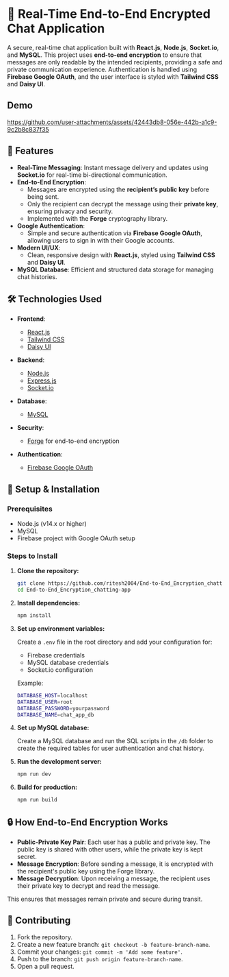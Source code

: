 # 📧 Real-Time End-to-End Encrypted Chat Application

A secure, real-time chat application built with **React.js**, **Node.js**, **Socket.io**, and **MySQL**. This project uses **end-to-end encryption** to ensure that messages are only readable by the intended recipients, providing a safe and private communication experience. Authentication is handled using **Firebase Google OAuth**, and the user interface is styled with **Tailwind CSS** and **Daisy UI**.

## Demo 
https://github.com/user-attachments/assets/42443db8-056e-442b-a1c9-9c2b8c837f35
## 🚀 Features
- **Real-Time Messaging**: Instant message delivery and updates using **Socket.io** for real-time bi-directional communication.
- **End-to-End Encryption**: 
  - Messages are encrypted using the **recipient’s public key** before being sent.
  - Only the recipient can decrypt the message using their **private key**, ensuring privacy and security.
  - Implemented with the **Forge** cryptography library.
- **Google Authentication**: 
  - Simple and secure authentication via **Firebase Google OAuth**, allowing users to sign in with their Google accounts.
- **Modern UI/UX**: 
  - Clean, responsive design with **React.js**, styled using **Tailwind CSS** and **Daisy UI**.
- **MySQL Database**: Efficient and structured data storage for managing chat histories.

## 🛠️ Technologies Used

- **Frontend**: 
  - [React.js](https://reactjs.org/)
  - [Tailwind CSS](https://tailwindcss.com/)
  - [Daisy UI](https://daisyui.com/)

- **Backend**: 
  - [Node.js](https://nodejs.org/)
  - [Express.js](https://expressjs.com/)
  - [Socket.io](https://socket.io/)

- **Database**:
  - [MySQL](https://www.mysql.com/)

- **Security**:
  - [Forge](https://github.com/digitalbazaar/forge) for end-to-end encryption

- **Authentication**: 
  - [Firebase Google OAuth](https://firebase.google.com/docs/auth)

## 🔧 Setup & Installation

### Prerequisites
- Node.js (v14.x or higher)
- MySQL
- Firebase project with Google OAuth setup

### Steps to Install

1. **Clone the repository:**

   ```bash
   git clone https://github.com/ritesh2004/End-to-End_Encryption_chatting-app.git
   cd End-to-End_Encryption_chatting-app
   ```

2. **Install dependencies:**

   ```bash
   npm install
   ```

3. **Set up environment variables:**

   Create a `.env` file in the root directory and add your configuration for:
   - Firebase credentials
   - MySQL database credentials
   - Socket.io configuration

   Example:
   ```bash
   DATABASE_HOST=localhost
   DATABASE_USER=root
   DATABASE_PASSWORD=yourpassword
   DATABASE_NAME=chat_app_db
   ```

4. **Set up MySQL database:**

   Create a MySQL database and run the SQL scripts in the `/db` folder to create the required tables for user authentication and chat history.

5. **Run the development server:**

   ```bash
   npm run dev
   ```

6. **Build for production:**

   ```bash
   npm run build
   ```

## 🔒 How End-to-End Encryption Works

- **Public-Private Key Pair**: Each user has a public and private key. The public key is shared with other users, while the private key is kept secret.
- **Message Encryption**: Before sending a message, it is encrypted with the recipient's public key using the Forge library.
- **Message Decryption**: Upon receiving a message, the recipient uses their private key to decrypt and read the message.

This ensures that messages remain private and secure during transit.

## 🤝 Contributing

1. Fork the repository.
2. Create a new feature branch: `git checkout -b feature-branch-name`.
3. Commit your changes: `git commit -m 'Add some feature'`.
4. Push to the branch: `git push origin feature-branch-name`.
5. Open a pull request.
